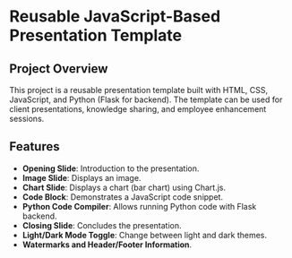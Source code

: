 # Reusable JavaScript-Based Presentation Template

## Project Overview

This project is a reusable presentation template built with HTML, CSS, JavaScript, and Python (Flask for backend). The template can be used for client presentations, knowledge sharing, and employee enhancement sessions.

## Features

- **Opening Slide**: Introduction to the presentation.
- **Image Slide**: Displays an image.
- **Chart Slide**: Displays a chart (bar chart) using Chart.js.
- **Code Block**: Demonstrates a JavaScript code snippet.
- **Python Code Compiler**: Allows running Python code with Flask backend.
- **Closing Slide**: Concludes the presentation.
- **Light/Dark Mode Toggle**: Change between light and dark themes.
- **Watermarks and Header/Footer Information**.

